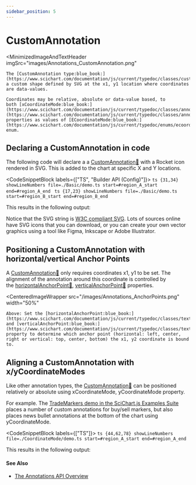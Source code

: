 ```yaml
---
sidebar_position: 5
---
```


# CustomAnnotation

<MinimizedImageAndTextHeader 
    imgSrc="images/Annotations_CustomAnnotation.png"
>
    The [CustomAnnotation type:blue_book:](https://www.scichart.com/documentation/js/current/typedoc/classes/customannotation.html) draws a custom shape defined by SVG at the x1, y1 location where coordinates are data-values.

    Coordinates may be relative, absolute or data-value based, to both [xCoordinateMode:blue_book:](https://www.scichart.com/documentation/js/current/typedoc/classes/annotationbase.html#xcoordinatemode), [yCoordinateMode:blue_book:](https://www.scichart.com/documentation/js/current/typedoc/classes/annotationbase.html#ycoordinatemode) properties as values of [ECoordinateMode:blue_book:](https://www.scichart.com/documentation/js/current/typedoc/enums/ecoordinatemode.html) enum.
</MinimizedImageAndTextHeader>

Declaring a CustomAnnotation in code
------------------------------------

The following code will declare a a [CustomAnnotation:blue_book:](https://www.scichart.com/documentation/js/current/typedoc/classes/customannotation.html) with a Rocket icon rendered in SVG. This is added to the chart at specific X and Y locations.

<CodeSnippetBlock labels={["TS", "Builder API (Config)"]}>
    ```ts {31,34} showLineNumbers file=./Basic/demo.ts start=#region_A_start end=#region_A_end
    ```
    ```ts {17,23} showLineNumbers file=./Basic/demo.ts start=#region_B_start end=#region_B_end
    ```
</CodeSnippetBlock>

This results in the following output:

<LiveDocSnippet name="./Basic/demo" />

Notice that the SVG string is [W3C compliant SVG](https://www.w3.org/Graphics/SVG/). Lots of sources online have SVG icons that you can download, or you can create your own vector graphics using a tool like Figma, Inkscape or Adobe Illustrator.

Positioning a CustomAnnotation with horizontal/vertical Anchor Points
---------------------------------------------------------------------

A [CustomAnnotation:blue_book:](https://www.scichart.com/documentation/js/current/typedoc/classes/customannotation.html) only requires coordinates x1, y1 to be set. The alignment of the annotation around this coordinate is controlled by the [horizontalAnchorPoint:blue_book:](https://www.scichart.com/documentation/js/current/typedoc/classes/textannotation.html#horizontalanchorpoint), [verticalAnchorPoint:blue_book:](https://www.scichart.com/documentation/js/current/typedoc/classes/textannotation.html#verticalanchorpoint) properties.

<CenteredImageWrapper
    src="/images/Annotations_AnchorPoints.png"
    width="50%"
>
    Above: Set the [horizontalAnchorPoint:blue_book:](https://www.scichart.com/documentation/js/current/typedoc/classes/textannotation.html#horizontalanchorpoint), and [verticalAnchorPoint:blue_book:](https://www.scichart.com/documentation/js/current/typedoc/classes/textannotation.html#verticalanchorpoint) property to determine which anchor point (horizontal: left, center, right or vertical: top, center, bottom) the x1, y2 coordinate is bound to.
</CenteredImageWrapper>

Aligning a CustomAnnotation with x/yCoordinateModes
---------------------------------------------------

Like other annotation types, the [CustomAnnotation:blue_book:](https://www.scichart.com/documentation/js/current/typedoc/classes/customannotation.html) can be positioned relatively or absolute using xCoordinateMode, yCoordinateMode property.

For example. The [TradeMarkers demo in the SciChart.js Examples Suite](https://scichart.com/demo/javascript-stock-chart-buy-sell-markers) places a number of custom annotations for buy/sell markers, but also places news bullet annotations at the bottom of the chart using yCoordinateMode. 

<CodeSnippetBlock labels={["TS"]}>
    ```ts {44,62,78} showLineNumbers file=./CoordinateMode/demo.ts start=#region_A_start end=#region_A_end
    ```
</CodeSnippetBlock>

This results in the following output:

<LiveDocSnippet name="./CoordinateMode/demo" />

#### See Also

* [The Annotations API Overview](/2d-charts/annotations-api/annotations-api-overview)